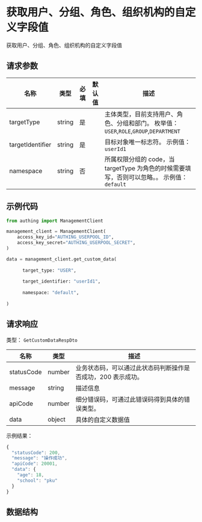 # 获取用户、分组、角色、组织机构的自定义字段值

<!--
  警告⚠️：
  不要直接修改该文档，
  https://github.com/Authing/authing-docs-factory
  使用该项目进行生成
-->

获取用户、分组、角色、组织机构的自定义字段值

## 请求参数

| 名称 | 类型 | 必填 | 默认值 | 描述 |
| ---- | ---- | ---- | ---- | ---- |
| targetType | string  | 是 |  | 主体类型，目前支持用户、角色、分组和部门。 枚举值：`USER`,`ROLE`,`GROUP`,`DEPARTMENT` |
| targetIdentifier | string  | 是 |  | 目标对象唯一标志符。 示例值： `userId1` |
| namespace | string  | 否 |  | 所属权限分组的 code，当 targetType 为角色的时候需要填写，否则可以忽略。。 示例值： `default` |


## 示例代码

```py
from authing import ManagementClient

management_client = ManagementClient(
    access_key_id="AUTHING_USERPOOL_ID",
    access_key_secret="AUTHING_USERPOOL_SECRET",
)

data = management_client.get_custom_data(
  
      target_type: "USER",
  
      target_identifier: "userId1",
  
      namespace: "default",
  
)
```



## 请求响应

类型： `GetCustomDataRespDto`

| 名称 | 类型 | 描述 |
| ---- | ---- | ---- |
| statusCode | number | 业务状态码，可以通过此状态码判断操作是否成功，200 表示成功。 |
| message | string | 描述信息 |
| apiCode | number | 细分错误码，可通过此错误码得到具体的错误类型。 |
| data | object | 具体的自定义数据值 |



示例结果：

```js
{
  "statusCode": 200,
  "message": "操作成功",
  "apiCode": 20001,
  "data": {
    "age": 18,
    "school": "pku"
  }
}
```

## 数据结构


